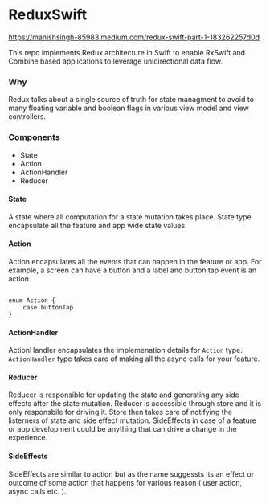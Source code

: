 # ReduxSwift

https://manishsingh-85983.medium.com/redux-swift-part-1-183262257d0d

This repo implements Redux architecture in Swift to enable RxSwift and Combine based applications to leverage unidirectional data flow.

### Why
Redux talks about a single source of truth for state managment to avoid to many floating variable and boolean flags in various view model and view controllers. 

### Components
* State
* Action
* ActionHandler
* Reducer

#### State
A state where all computation for a state mutation takes place. State type encapsulate all the feature and app wide state values.

#### Action
Action encapsulates all the events that can happen in the feature or app. For example, a screen can have a button and a label and button tap event is an action.

```

enum Action {
    case buttonTap
}

```

#### ActionHandler
ActionHandler encapsulates the implemenation details for `Action` type. `ActionHandler` type takes care of making all the async calls for your feature.


#### Reducer
Reducer is responsible for updating the state and generating any side effects after the state mutation. Reducer is accessible through store and it is only responsbile for driving it. Store then takes care of notifying the listerners of state and side effect mutation. SideEffects in case of a feature or app development could be anything that can drive a change in the experience.


#### SideEffects
SideEffects are similar to action but as the name suggessts its an effect or outcome of some action that happens for various reason ( user action, async calls etc. ).

